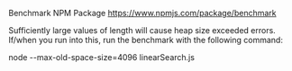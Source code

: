 Benchmark NPM Package
https://www.npmjs.com/package/benchmark

Sufficiently large values of length will cause heap size exceeded errors. If/when you run into this,  run the benchmark with the following command:

node --max-old-space-size=4096 linearSearch.js